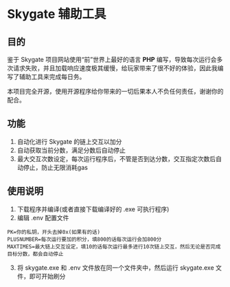 # Skygate 辅助工具

## 目的
鉴于 Skygate 项目网站使用“前”世界上最好的语言 **PHP** 编写，导致每次运行会多次请求失败，并且加载响应速度极其缓慢，给玩家带来了很不好的体验，因此我编写了辅助工具来完成每日务。

本项目完全开源，使用开源程序给你带来的一切后果本人不负任何责任，谢谢你的配合。

## 功能
1. 自动化进行 Skygate 的链上交互以加分
2. 自动获取当前分数，满足分数后自动停止
3. 最大交互次数设定，每次运行程序后，不管是否到达分数，交互指定次数后自动停止，防止无限消耗gas

## 使用说明
1. 下载程序并编译(或者直接下载编译好的 .exe 可执行程序)
2. 编辑 .env 配置文件

``` env
PK=你的私钥，开头去掉0x(如果有的话)
PLUSNUMBER=每次运行要加的积分，填800的话每次运行会加800分
MAXTIMES=最大链上交互设定，填10的话每次运行最多进行10次链上交互，然后无论是否完成目标分数，都会自动停止
```
3. 将 skygate.exe 和 .env 文件放在同一个文件夹中，然后运行 skygate.exe 文件，即可开始刷分
